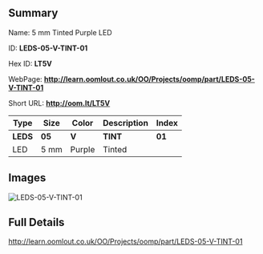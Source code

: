 

## Summary
 
Name: 5 mm Tinted Purple LED

ID: __LEDS-05-V-TINT-01__

Hex ID: __LT5V__

WebPage: __http://learn.oomlout.co.uk/OO/Projects/oomp/part/LEDS-05-V-TINT-01__

Short URL: __http://oom.lt/LT5V__


| Type   | Size   | Color   | Description   | Index   |    
| ----- | ------   | ------   | -----   | ----   |    
| __LEDS__   					| __05__   					| __V__    						| __TINT__    					| __01__ |    
| LED		| 5 mm	| Purple		| Tinted	| 	|

## Images
![LEDS-05-V-TINT-01](http://oomlout.com/oomp-gen/parts/LEDS-05-V-TINT-01/LEDS-05-V-TINT-01_420.jpg)

## Full Details

 http://learn.oomlout.co.uk/OO/Projects/oomp/part/LEDS-05-V-TINT-01

